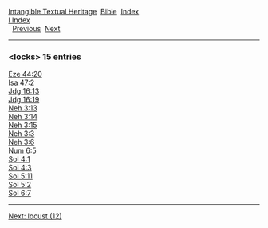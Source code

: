 [Intangible Textual Heritage](../../index)  [Bible](../index) 
[Index](index)   
[l Index](_l_)  
  [Previous](c06872)  [Next](c06874) 

------------------------------------------------------------------------

### &lt;locks&gt; 15 entries

[Eze 44:20](../kjv/eze044.htm#020)  
[Isa 47:2](../kjv/isa047.htm#002)  
[Jdg 16:13](../kjv/jdg016.htm#013)  
[Jdg 16:19](../kjv/jdg016.htm#019)  
[Neh 3:13](../kjv/neh003.htm#013)  
[Neh 3:14](../kjv/neh003.htm#014)  
[Neh 3:15](../kjv/neh003.htm#015)  
[Neh 3:3](../kjv/neh003.htm#003)  
[Neh 3:6](../kjv/neh003.htm#006)  
[Num 6:5](../kjv/num006.htm#005)  
[Sol 4:1](../kjv/sol004.htm#001)  
[Sol 4:3](../kjv/sol004.htm#003)  
[Sol 5:11](../kjv/sol005.htm#011)  
[Sol 5:2](../kjv/sol005.htm#002)  
[Sol 6:7](../kjv/sol006.htm#007)  

------------------------------------------------------------------------

[Next: locust (12)](c06874)
